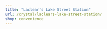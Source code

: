 ```yaml
---
title: "Laclear's Lake Street Station"
url: /crystal/laclears-lake-street-station/
shop: convenience
---
```

